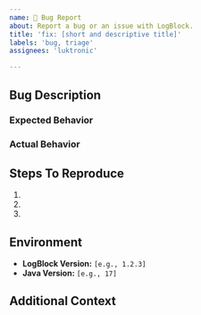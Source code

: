 ```yaml
---
name: 🐛 Bug Report
about: Report a bug or an issue with LogBlock.
title: 'fix: [short and descriptive title]'
labels: 'bug, triage'
assignees: 'luktronic'

---
```


## Bug Description
[//]: # (Describe the bug)

### Expected Behavior
[//]: # (What behavior would you expect from LogBlock?)


### Actual Behavior
[//]: # (How does LogBlock actually behave?)

## Steps To Reproduce
[//]: # (Please give a short explanation on how to reproduce the bug)

1.  
2.  
3.

## Environment

- **LogBlock Version:** `[e.g., 1.2.3]`
- **Java Version:** `[e.g., 17]`

## Additional Context
[//]: # (If you want to add any additional context, such as screenshots, feel free to add it here.)
[//]: # (If the bug is more complex, you might want to link an example project which reproduces the bug)
